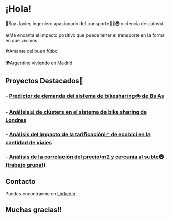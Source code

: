 # ¡Hola! 

👋Soy Javier, ingeniero apasionado del transporte🚌🚛🚇 y ciencia de datos📊. 

⚙️Me encanta el impacto positivo que puede tener el transporte en la forma en que vivimos.

⚽Amante del buen fútbol

🌍Argentino viviendo en Madrid.

## Proyectos Destacados🚀

### - [Predictor de demanda del sistema de bikesharing🚲 de Bs As](https://github.com/javieryanzon/bike_sharing_demand_predictor)

### - [Análisis📊 de clústers en el sistema de bike sharing de Londres](https://github.com/javieryanzon/London_bike_sharing)

### - [Análisis del impacto de la tarificación📈 de ecobici en la cantidad de viajes](https://github.com/javieryanzon/impacto_de_la_tarificacion_de_ecobici_en_la_cantidad_de_viajes)

### - [Análisis de la correlación del precio/m2 y cercanía al subte🚇 (trabajo grupal)](https://github.com/javieryanzon/correlacion_precio_m2_y_cercania_subte)

## Contacto

Puedes encontrarme en [LinkedIn](https://www.linkedin.com/in/javieryanzon)

## Muchas gracias!!


<!--
**javieryanzon/javieryanzon** is a ✨ _special_ ✨ repository because its `README.md` (this file) appears on your GitHub profile.

Here are some ideas to get you started:

- 🔭 I’m currently working on ...
- 🌱 I’m currently learning ...
- 👯 I’m looking to collaborate on ...
- 🤔 I’m looking for help with ...
- 💬 Ask me about ...
- 📫 How to reach me: ...
- 😄 Pronouns: ...
- ⚡ Fun fact: ...
-->
